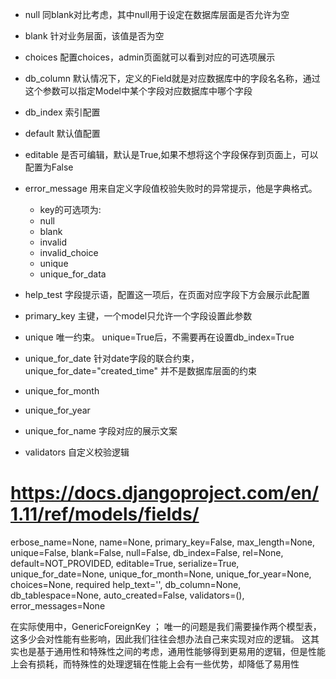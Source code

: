 -   null            同blank对比考虑，其中null用于设定在数据库层面是否允许为空
-   blank           针对业务层面，该值是否为空
-   choices         配置choices，admin页面就可以看到对应的可选项展示
-   db_column       默认情况下，定义的Field就是对应数据库中的字段名名称，通过这个参数可以指定Model中某个字段对应数据库中哪个字段
-   db_index        索引配置
-   default         默认值配置
-   editable        是否可编辑，默认是True,如果不想将这个字段保存到页面上，可以配置为False
-   error_message   用来自定义字段值校验失败时的异常提示，他是字典格式。
    -   key的可选项为:
    -   null
    -   blank
    -   invalid
    -   invalid_choice
    -   unique
    -   unique_for_data

-   help_test       字段提示语，配置这一项后，在页面对应字段下方会展示此配置
-   primary_key     主键，一个model只允许一个字段设置此参数
-   unique          唯一约束。   unique=True后，不需要再在设置db_index=True
-   unique_for_date 针对date字段的联合约束，    unique_for_date="created_time"  并不是数据库层面的约束
-   unique_for_month
-   unique_for_year
-   unique_for_name 字段对应的展示文案
-   validators      自定义校验逻辑



#   https://docs.djangoproject.com/en/1.11/ref/models/fields/


erbose_name=None,
name=None,
primary_key=False,
max_length=None,
unique=False,
blank=False,
null=False,
db_index=False,
rel=None,
default=NOT_PROVIDED,
editable=True,
serialize=True,
unique_for_date=None,
unique_for_month=None,
unique_for_year=None,
choices=None,
required
help_text='',
db_column=None,
db_tablespace=None,
auto_created=False,
validators=(),
error_messages=None







在实际使用中，GenericForeignKey ； 唯一的问题是我们需要操作两个模型表，这多少会对性能有些影响，因此我们往往会想办法自己来实现对应的逻辑。
这其实也是基于通用性和特殊性之间的考虑，通用性能够得到更易用的逻辑，但是性能上会有损耗，而特殊性的处理逻辑在性能上会有一些优势，却降低了易用性
